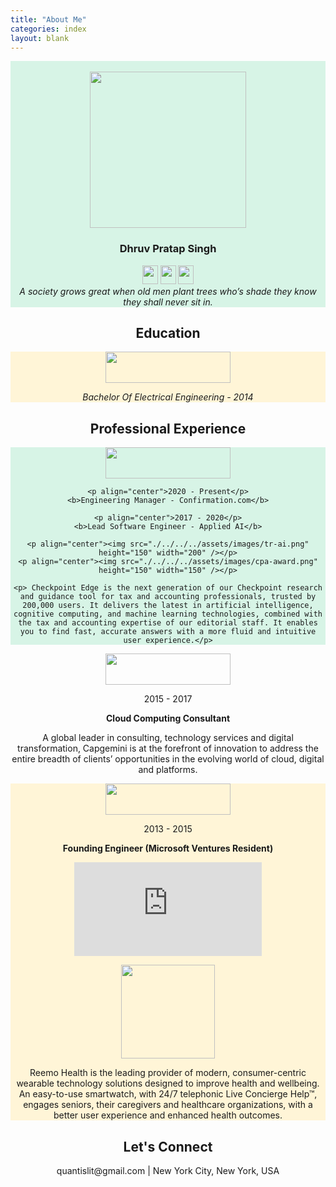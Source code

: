 ```yaml
---
title: "About Me"
categories: index
layout: blank
---
```

<div align="center" style="background-color:#d7f4e6;">
  <br/>
  <img src="./../../../assets/images/dps2.png" height="250" width="250"/>
  <h3>Dhruv Pratap Singh</h3>
  <div>
    <img src="./../../../assets/images/favicon.png" height="30" width="25"/>
    <img src="./../../../assets/images/favicon.png" height="30" width="25"/>
    <img src="./../../../assets/images/favicon.png" height="30" width="25"/>
  </div>
  <i>A society grows great when old men plant trees who’s shade they know they shall never sit in.</i>
</div>

<main>
  <article align="center">
    <h1>Education</h1>
  </article>
  <article align="center" style="background-color:#fff5d7;">
    <img src="./../../../assets/images/umn.png" height="50" width="200" />
    <p align="center"><i>Bachelor Of Electrical Engineering - 2014</i></p>
  </article>
  
   <article align="center">
     <h1>Professional Experience</h1>
   </article>

  <article align="center" style="background-color:#d7f4e6;">
    <a target="_blank" href="https://tax.thomsonreuters.com/en/checkpoint/edge"> <img src="./../../../assets/images/tr.png" height="50" width="200" /></a>
    
    <p align="center">2020 - Present</p>
    <b>Engineering Manager - Confirmation.com</b>
    
    <p align="center">2017 - 2020</p>
    <b>Lead Software Engineer - Applied AI</b>

    <p align="center"><img src="./../../../assets/images/tr-ai.png" height="150" width="200" /></p>
    <p align="center"><img src="./../../../assets/images/cpa-award.png" height="150" width="150" /></p>

    <p> Checkpoint Edge is the next generation of our Checkpoint research and guidance tool for tax and accounting professionals, trusted by 200,000 users. It delivers the latest in artificial intelligence, cognitive computing, and machine learning technologies, combined with the tax and accounting expertise of our editorial staff. It enables you to find fast, accurate answers with a more fluid and intuitive user experience.</p>
  </article>
  
  <article align="center">
   <a target="_blank" href="https://www.capgemini.com/us-en/"> <img src="./../../../assets/images/capgemini.png" height="50" width="200" /></a>
  
   <p align="center">2015 - 2017</p>
      
   <b>Cloud Computing Consultant</b>
     
   <p> A global leader in consulting, technology services and digital transformation, Capgemini is at the forefront of innovation to address the entire breadth of clients’ opportunities in the evolving world of cloud, digital and platforms. </p> 
   </article>
  
   <article align="center" style="background-color:#fff5d7;">
    <a target="_blank" href="https://reemohealth.com/"> <img src="./../../../assets/images/reemo.png" height="50" width="200" /></a>
    
   <p align="center">2013 - 2015</p>
    
   <b>Founding Engineer (Microsoft Ventures Resident)</b>
    
   <p align="center"><iframe src="https://www.youtube.com/embed/5vPmJHiVNx0" frameborder="0" allow="accelerometer; autoplay; encrypted
     -media; gyroscope; picture-in-picture" allowfullscreen></iframe></p>
     <p align="center"><img src="./../../../assets/images/reemo-watch.jpg" height="150" width="150" /></p>
    
   <p> Reemo Health is the leading provider of modern, consumer-centric wearable technology solutions designed to improve health and wellbeing. An easy-to-use smartwatch, with 24/7 telephonic Live Concierge Help™, engages seniors, their caregivers and healthcare organizations, with a better user experience and enhanced health outcomes.</p>
   </article>
  <article>
    <h1 align="center">
      Let's Connect
    </h1>
    <p align="center">quantislit@gmail.com | New York City, New York, USA</p>
  </article>
</main>
